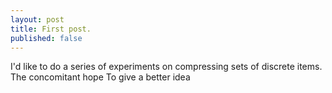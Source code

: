 ```yaml
---
layout: post
title: First post.
published: false
---
```

I'd like to do a series of experiments on compressing sets of discrete items.  The concomitant hope   To give a better idea